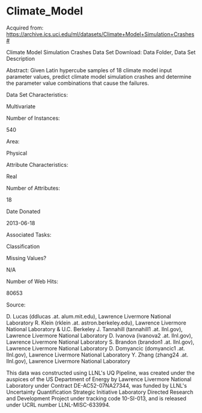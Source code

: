 # Climate_Model

Acquired from: https://archive.ics.uci.edu/ml/datasets/Climate+Model+Simulation+Crashes#

Climate Model Simulation Crashes Data Set
Download: Data Folder, Data Set Description

Abstract: Given Latin hypercube samples of 18 climate model input parameter values, predict climate model simulation crashes and determine the parameter value combinations that cause the failures.

Data Set Characteristics:  

Multivariate

Number of Instances:

540

Area:

Physical

Attribute Characteristics:

Real

Number of Attributes:

18

Date Donated

2013-06-18

Associated Tasks:

Classification

Missing Values?

N/A

Number of Web Hits:

80653


Source:

D. Lucas (ddlucas .at. alum.mit.edu), Lawrence Livermore National Laboratory
R. Klein (rklein .at. astron.berkeley.edu), Lawrence Livermore National Laboratory & U.C. Berkeley
J. Tannahill (tannahill1 .at. llnl.gov), Lawrence Livermore National Laboratory
D. Ivanova (ivanova2 .at. llnl.gov), Lawrence Livermore National Laboratory
S. Brandon (brandon1 .at. llnl.gov), Lawrence Livermore National Laboratory
D. Domyancic (domyancic1 .at. llnl.gov), Lawrence Livermore National Laboratory
Y. Zhang (zhang24 .at. llnl.gov), Lawrence Livermore National Laboratory

This data was constructed using LLNL's UQ Pipeline, was created under the auspices of the US Department of Energy by Lawrence Livermore National Laboratory under Contract DE-AC52-07NA27344, was funded by LLNL's Uncertainty Quantification Strategic Initiative Laboratory Directed Research and Development Project under tracking code 10-SI-013, and is released under UCRL number LLNL-MISC-633994.
